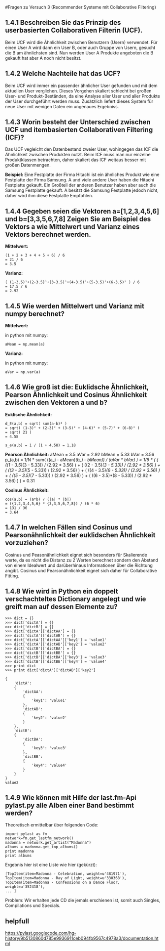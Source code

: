 #Fragen zu Versuch 3 (Recommender Systeme mit Collaborative Filtering)

## 1.4.1 Beschreiben Sie das Prinzip des userbasierten Collaborativen Filterin (UCF).

Beim UCF wird die Ähnlichkeit zwischen Benutzern (Usern) verwendet. Für einen User A wird dann ein User B,
oder auch Gruppe von Usern, gesucht die B am ähnlichsten sind.
Nun werden User A Produkte angeboten die B gekauft hat aber A noch nicht besitzt.

## 1.4.2 Welche Nachteile hat das UCF?

Beim UCF wird immer ein passender ähnlicher User gefunden und mit dem aktuellen User verglichen.
Dieses Vorgehen skaliert schlecht bei großen User- und Produkt-Beständen, da eine Analyse aller User
und aller Produkte der User durchgeführt werden muss.
Zusätzlich liefert dieses System für neue User mit wenigen Daten ein ungenaues Ergebniss.

## 1.4.3 Worin besteht der Unterschied zwischen UCF und itembasierten Collaborativen Filtering (ICF)?

Das UCF vegleicht den Datenbestand zweier User, wohingegen das ICF die Ähnlichkeit zwischen Produkten nutzt.
Beim ICF muss man nur einzelne Produktklassen betrachten,
daher skaliert das ICF weitaus besser mit großen Datenmengen.

**Beispiel:**
Eine Festplatte der Firma Hitachi ist ein ähnliches Produkt wie eine Festplatte der Firma Samsung.
A und viele andere User haben die Hitachi Festplatte gekauft. Ein Großteil der anderen Benutzer haben aber auch
die Samsung Festplatte gekauft.
A besitzt die Samsung Festplatte jedoch nicht, daher wird ihm diese Festplatte Empfohlen.

## 1.4.4 Gegeben seien die Vektoren a=[1,2,3,4,5,6] und b=[3,3,5,6,7,8] Zeigen Sie am Beispiel des Vektors a wie Mittelwert und Varianz eines Vektors berechnet werden.

**Mittelwert:**

    (1 + 2 + 3 + 4 + 5 + 6) / 6
    = 21 / 6
    = 3.5

**Varianz:**

    ( (1-3.5)²+(2-3.5)²+(3-3.5)²+(4-3.5)²+(5-3.5)²+(6-3.5)² ) / 6
    = 17.5 / 6
    = 2.92

## 1.4.5 Wie werden Mittelwert und Varianz mit numpy berechnet?

**Mittelwert:**

in python mit numpy:

    aMean = np.mean(a)

**Varianz:**

in python mit numpy:

    aVar = np.var(a)


## 1.4.6 Wie groß ist die:  Euklidsche Ähnlichkeit, Pearson Ähnlichkeit und Cosinus Ähnlichkeit zwischen den Vektoren a und b?

**Euklische Ähnlichkeit:**

    d_E(a,b) = sqrt( sum(a-b)² )
    = sqrt( (1-3)² + (2-3)² + (3-5)² + (4-6)² + (5-7)² + (6-8)² )
    = sqrt( 21 )
    = 4.58

    s_e(a,b) = 1 / (1 + 4.58) = 1,18

**Pearson Ähnlichkeit:**
    aMean = 3.5
    aVar = 2.92
    bMean = 5.33
    bVar = 3.56
    p_(a,b) = 1/N * sum( ((a_i - aMean)*(b_i - bMean)) / (aVar * bVar) )
    = 1/6 * (
            ( ((1 - 3.5)*(3 - 5.33)) / (2.92 * 3.56) )
            + ( ((2 - 3.5)*(3 - 5.33)) / (2.92 * 3.56) )
            + ( ((3 - 3.5)*(5 - 5.33)) / (2.92 * 3.56) )
            + ( ((4 - 3.5)*(6 - 5.33)) / (2.92 * 3.56) )
            + ( ((5 - 3.5)*(7 - 5.33)) / (2.92 * 3.56) )
            + ( ((6 - 3.5)*(8 - 5.33)) / (2.92 * 3.56) )
        )
    = 0.31

**Cosinus Ähnlichkeit:**

    cos(a,b) = (a*b) / (|a| * |b|)
    = ({1,2,3,4,5,6} * {3,3,5,6,7,8}) / (6 * 6)
    = 131 / 36
    = 3.64

## 1.4.7 In welchen Fällen sind Cosinus und Pearsonähnlichkeit der euklidschen Ähnlichkeit vorzuziehen?

Cosinus und Peasonähnlichkeit eignet sich besonders für Skalierende werte,
da es nicht die Distanz zu 2 Werten berechnet sondern den Abstand von
einem Idealwert und darüberhinaus Informationen über die Richtung angibt.
Cosinus und Pearsonähnlichkeit eignet sich daher für Collaborative Fitting.

## 1.4.8 Wie wird in Python ein doppelt verschachteltes Dictionary angelegt und wie greift man auf dessen Elemente zu?

    >>> dict = {}
    >>> dict['dictA'] = {}
    >>> dict['dictB'] = {}
    >>> dict['dictA']['dictAA'] = {}
    >>> dict['dictA']['dictAB'] = {}
    >>> dict['dictA']['dictAA']['key1'] = 'value1'
    >>> dict['dictA']['dictAB']['key2'] = 'value2'
    >>> dict['dictB']['dictBA'] = {}
    >>> dict['dictB']['dictBB'] = {}
    >>> dict['dictB']['dictBA']['key3'] = 'value3'
    >>> dict['dictB']['dictBB']['key4'] = 'value4'
    >>> print dict
    >>> print dict['dictA']['dictAB']['key2']

    {
        'dictA':
        {
            'dictAA':
            {
                'key1': 'value1'
            },
            'dictAB':
            {
                'key2': 'value2'
            }
        },
        'dictB':
        {
            'dictBA':
            {
                'key3': 'value3'
            },
            'dictBB':
            {
                'key4': 'value4'
            }
        }
    }
    value2

## 1.4.9 Wie können mit Hilfe der last.fm-Api pylast.py alle Alben einer Band bestimmt werden?

Theoretisch ermittelbar über folgenden Code:

    import pylast as fm
    network=fm.get_lastfm_network()
    madonna = network.get_artist("Madonna")
    albums = madonna.get_top_albums()
    print madonna
    print albums

Ergebnis hier ist eine Liste wie hier (gekürzt):

    [TopItem(item=Madonna - Celebration, weight=u'481971'),
    TopItem(item=Madonna - Ray of Light, weight=u'330368'),
    TopItem(item=Madonna - Confessions on a Dance Floor, weight=u'352418'),
    ... ]

Problem: Wir erhalten jede CD die jemals erschienen ist, somit auch Singles, Compilations und Specials.


## helpfull
https://pylast.googlecode.com/hg-history/9b5130860d785e9936911ceb094fb9567c4978a3/documentation.html
